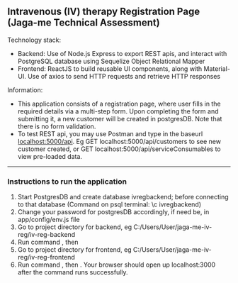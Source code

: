 ## Intravenous (IV) therapy Registration Page (Jaga-me Technical Assessment)

Technology stack:
- Backend: Use of Node.js Express to export REST apis, and interact with PostgreSQL database using Sequelize Object Relational Mapper
- Frontend: ReactJS to build reusable UI components, along with Material-UI. Use of axios to send HTTP requests and retrieve HTTP responses

Information:
+ This application consists of a registration page, where user fills in the required details via a multi-step form. Upon completing the form and submitting it, a new customer will be created in postgresDB. Note that there is no form validation.
+ To test REST api, you may use Postman and type in the baseurl <localhost:5000/api>. Eg GET localhost:5000/api/customers to see new customer created, or GET localhost:5000/api/serviceConsumables to view pre-loaded data.

---

### Instructions to run the application
1. Start PostgresDB and create database ivregbackend; before connecting to that database (Command on psql terminal: \c ivregbackend)
2. Change your password for postgresDB accordingly, if need be, in app/config/env.js file 
3. Go to project directory for backend, eg C:/Users/User/jaga-me-iv-reg/iv-reg-backend
4. Run command <npm install>, then <node server.js>
5. Go to project directory for frontend, eg C:/Users/User/jaga-me-iv-reg/iv-reg-frontend
6. Run command <npm install>, then <npm start>. Your browser should open up localhost:3000 after the command runs successfully.

